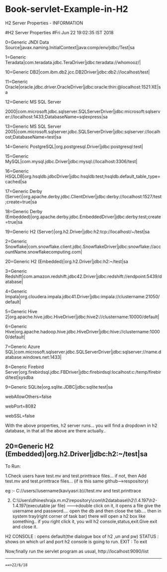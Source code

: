 # Book-servlet-Example-in-H2

H2 Server Properties - INFORMATION

#H2 Server Properties
#Fri Jun 22 19:02:35 IST 2018


0=Generic JNDI Data Source|javax.naming.InitialContext|java\:comp/env/jdbc/Test|sa

1=Generic Teradata|com.teradata.jdbc.TeraDriver|jdbc\:teradata\://whomooz/|

10=Generic DB2|com.ibm.db2.jcc.DB2Driver|jdbc\:db2\://localhost/test|

11=Generic Oracle|oracle.jdbc.driver.OracleDriver|jdbc\:oracle\:thin\:@localhost\:1521\:XE|sa

12=Generic MS SQL Server 

2000|com.microsoft.jdbc.sqlserver.SQLServerDriver|jdbc\:microsoft\:sqlserver\://localhost\:1433;DatabaseName\=sqlexpress|sa

13=Generic MS SQL Server 2005|com.microsoft.sqlserver.jdbc.SQLServerDriver|jdbc\:sqlserver\://localhost;DatabaseName\=test|sa

14=Generic PostgreSQL|org.postgresql.Driver|jdbc\:postgresql\:test|

15=Generic MySQL|com.mysql.jdbc.Driver|jdbc\:mysql\://localhost\:3306/test|

16=Generic HSQLDB|org.hsqldb.jdbcDriver|jdbc\:hsqldb\:test;hsqldb.default_table_type\=cached|sa

17=Generic Derby (Server)|org.apache.derby.jdbc.ClientDriver|jdbc\:derby\://localhost\:1527/test;create\=true|sa

18=Generic Derby (Embedded)|org.apache.derby.jdbc.EmbeddedDriver|jdbc\:derby\:test;create\=true|sa

19=Generic H2 (Server)|org.h2.Driver|jdbc\:h2\:tcp\://localhost/~/test|sa

2=Generic Snowflake|com.snowflake.client.jdbc.SnowflakeDriver|jdbc\:snowflake\://accountName.snowflakecomputing.com|

20=Generic H2 (Embedded)|org.h2.Driver|jdbc\:h2\:~/test|sa        

3=Generic Redshift|com.amazon.redshift.jdbc42.Driver|jdbc\:redshift\://endpoint\:5439/database|

4=Generic Impala|org.cloudera.impala.jdbc41.Driver|jdbc\:impala\://clustername\:21050/default|

5=Generic Hive 2|org.apache.hive.jdbc.HiveDriver|jdbc\:hive2\://clustername\:10000/default|

6=Generic Hive|org.apache.hadoop.hive.jdbc.HiveDriver|jdbc\:hive\://clustername\:10000/default|

7=Generic Azure SQL|com.microsoft.sqlserver.jdbc.SQLServerDriver|jdbc\:sqlserver\://name.database.windows.net\:1433|

8=Generic Firebird Server|org.firebirdsql.jdbc.FBDriver|jdbc\:firebirdsql\:localhost\:c\:/temp/firebird/test|sysdba

9=Generic SQLite|org.sqlite.JDBC|jdbc\:sqlite\:test|sa

webAllowOthers=false

webPort=8082

webSSL=false



With the above properties, h2 server runs... you will find a dropdown in h2 database, in that all the above are there actually..

20=Generic H2 (Embedded)|org.h2.Driver|jdbc\:h2\:~/test|sa   
----------------------------------------------------------------------------------------------------------------------------------------

To Run: 

1.Check users have test.mv and test.printtrace files... if not, then  Add test.mv and test.printtrace files...  (if is this same github-->respository)

 eg :- C://users//username(kaviyasri.b)//test.mv and test.printtrace
 

2. C:\Users\dhineshraja.m\.m2\repository\com\h2database\h2\1.4.197\h2-1.4.197(executable jar file) --->double click on it, it opens a file give the username and password.... open the db and then close the tab.... then in  system tray(right corner of task bar) 
there will open a h2 box like something.. if you right click it, you will h2 console,status,exit.Give exit and close it.

H2 CONSOLE : opens default(the dialogue box of h2 ,un and pw)
STATUS : shows on which url and port h2 console is going to run.
EXIT : To exit


Now,finally run the servlet program as usual, http://localhost:9090/list

--------------------------------------------------------------------------------------------------------------------------------------

    ==>22/6/18



